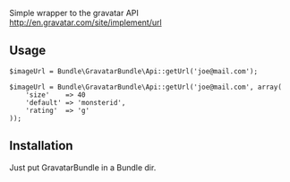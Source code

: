 Simple wrapper to the gravatar API
http://en.gravatar.com/site/implement/url

## Usage

    $imageUrl = Bundle\GravatarBundle\Api::getUrl('joe@mail.com');
    
    $imageUrl = Bundle\GravatarBundle\Api::getUrl('joe@mail.com', array(
        'size'    => 40
        'default' => 'monsterid',
        'rating'  => 'g'
    ));

## Installation

Just put GravatarBundle in a Bundle dir.
